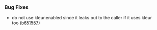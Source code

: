
### Bug Fixes

* do not use kleur.enabled since it leaks out to the caller if it uses kleur too ([b651557](https://github.com/aversini/teeny-logger/commit/b65155787751c5fbe83ddc7d163b5aaf6f8a2fd3))

